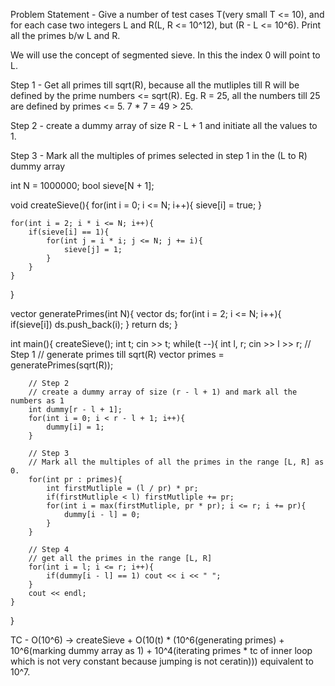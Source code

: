 Problem Statement - 
Give a number of test cases T(very small T <= 10), and for each case two integers L and R(L, R <= 10^12), but (R - L <= 10^6).
Print all the primes b/w L and R.

We will use the concept of segmented sieve. In this the index 0 will point to L.

Step 1 - Get all primes till sqrt(R), because all the mutliples till R will be defined by the prime numbers <= sqrt(R).
Eg. R = 25, all the numbers till 25 are defined by primes <= 5. 7 * 7 = 49 > 25.

Step 2 - create a dummy array of size R - L + 1 and initiate all the values to 1.

Step 3 - Mark all the multiples of primes selected in step 1 in the (L to R) dummy array

int N = 1000000;
bool sieve[N + 1];

void createSieve(){
    for(int i = 0; i <= N; i++){
        sieve[i] = true;
    }

    for(int i = 2; i * i <= N; i++){
        if(sieve[i] == 1){
            for(int j = i * i; j <= N; j += i){
                sieve[j] = 1;
            }
        }
    }
}

vector<int> generatePrimes(int N){
    vector<int> ds;
    for(int i = 2; i <= N; i++){
        if(sieve[i]) ds.push_back(i);
    }
    return ds;
}

int main(){
    createSieve();
    int t;
    cin >> t;
    while(t --){
        int l, r;
        cin >> l >> r;
        // Step 1
        // generate primes till sqrt(R)
        vector<int> primes = generatePrimes(sqrt(R));

        // Step 2
        // create a dummy array of size (r - l + 1) and mark all the numbers as 1
        int dummy[r - l + 1];
        for(int i = 0; i < r - l + 1; i++){
            dummy[i] = 1;
        }

        // Step 3
        // Mark all the multiples of all the primes in the range [L, R] as 0.
        for(int pr : primes){
            int firstMutliple = (l / pr) * pr;
            if(firstMutliple < l) firstMutliple += pr;
            for(int i = max(firstMutliple, pr * pr); i <= r; i += pr){
                dummy[i - l] = 0;
            }
        }

        // Step 4
        // get all the primes in the range [L, R]
        for(int i = l; i <= r; i++){
            if(dummy[i - l] == 1) cout << i << " ";
        }
        cout << endl;
    }
}

TC - O(10^6) -> createSieve + O(10(t) * (10^6(generating primes) + 10^6(marking dummy array as 1) + 10^4(iterating primes * tc of inner loop which is not very constant because jumping is not ceratin))) equivalent to 10^7.


